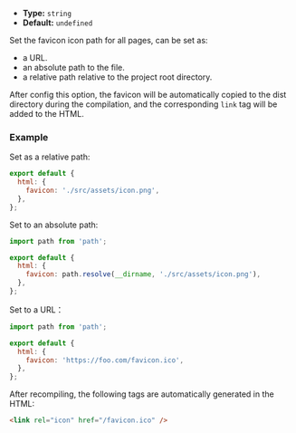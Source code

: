 - **Type:** `string`
- **Default:** `undefined`

Set the favicon icon path for all pages, can be set as:

- a URL.
- an absolute path to the file.
- a relative path relative to the project root directory.

After config this option, the favicon will be automatically copied to the dist directory during the compilation, and the corresponding `link` tag will be added to the HTML.

### Example

Set as a relative path:

```js
export default {
  html: {
    favicon: './src/assets/icon.png',
  },
};
```

Set to an absolute path:

```js
import path from 'path';

export default {
  html: {
    favicon: path.resolve(__dirname, './src/assets/icon.png'),
  },
};
```

Set to a URL：

```js
import path from 'path';

export default {
  html: {
    favicon: 'https://foo.com/favicon.ico',
  },
};
```

After recompiling, the following tags are automatically generated in the HTML:

```html
<link rel="icon" href="/favicon.ico" />
```
